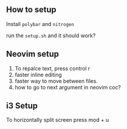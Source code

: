 ## How to setup 

Install `polybar` and `nitrogen`

run the `setup.sh` and it should work? 

## Neovim setup
1. To repalce text, press control r
2. faster inline editing
3. faster way to move between files.
4. how to go to next argument in neovim coc?

## i3 Setup

To horizontally split screen press mod + u


